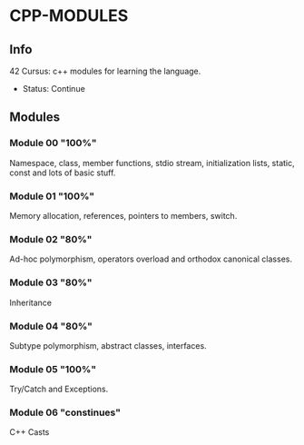 # CPP-MODULES

## Info

42 Cursus: c++ modules for learning the language.

- Status: Continue

## Modules 

### Module 00 "100%"

Namespace, class, member functions, stdio stream, initialization lists, static, const and lots of basic stuff.

### Module 01 "100%"

Memory allocation, references, pointers to members, switch.

### Module 02 "80%"

Ad-hoc polymorphism, operators overload and orthodox canonical classes.

### Module 03 "80%"

Inheritance

### Module 04 "80%"

Subtype polymorphism, abstract classes, interfaces.

### Module 05 "100%"

Try/Catch and Exceptions.

### Module 06 "constinues"

C++ Casts

